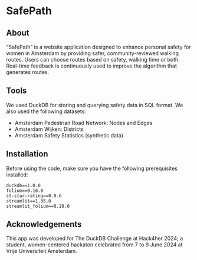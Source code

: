 # SafePath

## About
“SafePath” is a website application designed to enhance personal safety for women in Amsterdam by providing safer, community-reviewed walking routes. Users can choose routes based on safety, walking time or both. Real-time feedback is continuously used to improve the algorithm that generates routes.

## Tools
We used DuckDB for storing and querying safety data in SQL format. We also used the following datasets: 
- Amsterdam Pedestrian Road Network: Nodes and Edges
- Amsterdam Wijken: Districts
- Amsterdam Safety Statistics (synthetic data)

## Installation
Before using the code, make sure you have the following prerequisites installed:

```
duckdb==1.0.0
folium==0.16.0
st-star-rating==0.0.6
streamlit==1.35.0
streamlit_folium==0.20.0
```

## Acknowledgements
This app was developed for The DuckDB Challenge at Hack4her 2024; a student, women-centered hackaton celebrated from 7 to 9 June 2024 at Vrije Universiteit Amsterdam.
